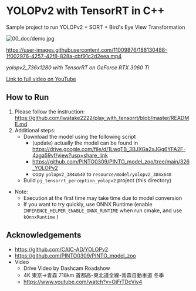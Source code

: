 # YOLOPv2 with TensorRT in C++
Sample project to run YOLOPv2 + SORT + Bird's Eye View Transformation

![00_doc/demo.jpg](00_doc/demo.jpg)


https://user-images.githubusercontent.com/11009876/188130488-1f002976-4257-42f8-828a-cbf91c2d2eea.mp4

*yolopv2_736x1280 with TensorRT on GeForce RTX 3060 Ti*

[Link to full video on YouTube](https://www.youtube.com/watch?v=VRnNNkuk_UY)

## How to Run
1. Please follow the instruction: https://github.com/iwatake2222/play_with_tensorrt/blob/master/README.md
2. Additional steps:
    - Download the model using the following script
        - (update) actually the model can be found in https://drive.google.com/file/d/1LwqTB_3BJXGa2xJGg6YFA2F-4aga59vf/view?usp=share_link
        - https://github.com/PINTO0309/PINTO_model_zoo/tree/main/326_YOLOPv2
        - copy `yolopv2_384x640` to `resource/model/yolopv2_384x640`
    - Build `pj_tensorrt_perception_yolopv2` project (this directory)

- Note:
    - Execution at the first time may take time due to model conversion
    - If you want to try quickly, use ONNX Runtime (enable `INFERENCE_HELPER_ENABLE_ONNX_RUNTIME` when run cmake, and use `kOnnxRuntime` )

## Acknowledgements
- https://github.com/CAIC-AD/YOLOPv2
- https://github.com/PINTO0309/PINTO_model_zoo
- Video
    - Drive Video by Dashcam Roadshow
    - 4K 東京→青森 718km 首都高-東北道全線-青森自動車道 冬季
    - https://www.youtube.com/watch?v=OjFrTDcVjy4
